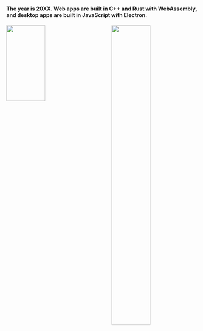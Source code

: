 <!--
### Hi there 👋

**JeromeK13/JeromeK13** is a ✨ _special_ ✨ repository because its `README.md` (this file) appears on your GitHub profile.

Here are some ideas to get you started:

- 🔭 I’m currently working on ...
- 🌱 I’m currently learning ...
- 👯 I’m looking to collaborate on ...
- 🤔 I’m looking for help with ...
- 💬 Ask me about ...
- 📫 How to reach me: ...
- 😄 Pronouns: ...
- ⚡ Fun fact: ...
-->
#### The year is 20XX. Web apps are built in C++ and Rust with WebAssembly, and desktop apps are built in JavaScript with Electron.

<div>
  <a href=https://github-readme-stats.vercel.app/api/top-langs/?username=dannyverp&layout=compact">
    <img align="left" src="https://github-readme-stats.vercel.app/api/top-langs/?username=dannyverp&layout=compact" width="45%" height="200"/>
  </a>
  <a>
    <img align="right" src="https://github-readme-stats.vercel.app/api?username=JeromeK13&show_icons=true" width="45%"/>
  </a>
 </div>






<!-- 
![Programmer](https://i.pinimg.com/originals/50/83/e0/5083e0a2a7dcaae07c142e8b87036a27.gif) 
![Jerome's github stats](https://github-readme-stats.vercel.app/api?username=JeromeK13&show_icons=true)

[![ReadMe Card](https://github-readme-stats.vercel.app/api/pin/?username=anuraghazra&repo=github-readme-stats)](https://github.com/anuraghazra/github-readme-stats)

<a href="https://github.com/anuraghazra/github-readme-stats">
  <img align="left" src="https://github-readme-stats.vercel.app/api/pin/?username=anuraghazra&repo=github-readme-stats" />
</a>
<a href="https://github.com/anuraghazra/convoychat">
  <img align="left" src="https://github-readme-stats.vercel.app/api/pin/?username=anuraghazra&repo=convoychat" />
</a>
-->
